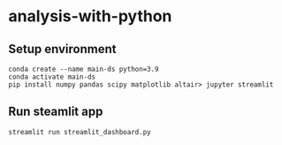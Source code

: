 # analysis-with-python
## Setup environment
```
conda create --name main-ds python=3.9
conda activate main-ds
pip install numpy pandas scipy matplotlib altair> jupyter streamlit
```
## Run steamlit app
```
streamlit run streamlit_dashboard.py
```
